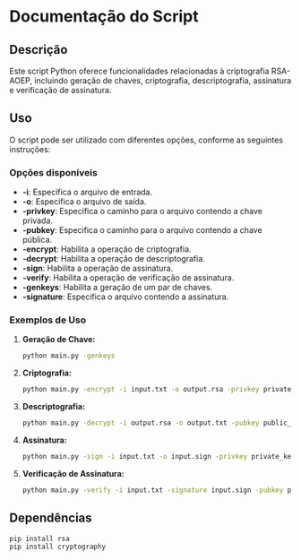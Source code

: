 # Documentação do Script

## Descrição

Este script Python oferece funcionalidades relacionadas à criptografia RSA-AOEP, incluindo geração de chaves, criptografia, descriptografia, assinatura e verificação de assinatura.

## Uso

O script pode ser utilizado com diferentes opções, conforme as seguintes instruções:

### Opções disponíveis

-   **-i**: Especifica o arquivo de entrada.
-   **-o**: Especifica o arquivo de saída.
-   **-privkey**: Especifica o caminho para o arquivo contendo a chave privada.
-   **-pubkey**: Especifica o caminho para o arquivo contendo a chave pública.
-   **-encrypt**: Habilita a operação de criptografia.
-   **-decrypt**: Habilita a operação de descriptografia.
-   **-sign**: Habilita a operação de assinatura.
-   **-verify**: Habilita a operação de verificação de assinatura.
-   **-genkeys**: Habilita a geração de um par de chaves.
-   **-signature**: Especifica o arquivo contendo a assinatura.

### Exemplos de Uso

1. **Geração de Chave:**

    ```bash
    python main.py -genkeys
    ```

2. **Criptografia:**

    ```bash
    python main.py -encrypt -i input.txt -o output.rsa -privkey private_key.pem
    ```

3. **Descriptografia:**

    ```bash
    python main.py -decrypt -i output.rsa -o output.txt -pubkey public_key.pem
    ```

4. **Assinatura:**

    ```bash
    python main.py -sign -i input.txt -o input.sign -privkey private_key.pem
    ```

5. **Verificação de Assinatura:**
    ```bash
    python main.py -verify -i input.txt -signature input.sign -pubkey public_key.pem
    ```

## Dependências

    pip install rsa
    pip install cryptography
